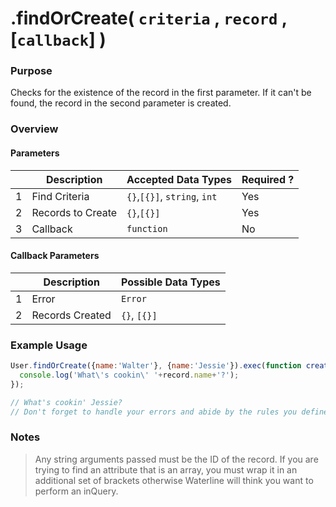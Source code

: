 # .findOrCreate( `criteria` , `record` , [`callback`] )
### Purpose
Checks for the existence of the record in the first parameter.  If it can't be found, the record in the second parameter is created.

### Overview
#### Parameters

|   |     Description     | Accepted Data Types | Required ? |
|---|---------------------|---------------------|------------|
| 1 |    Find Criteria    | `{}`,`[{}]`, `string`, `int`  | Yes |
| 2 |  Records to Create  | `{}`,`[{}]`          |  Yes  |
| 3 |     Callback        | `function`           | No        |

#### Callback Parameters

|   |     Description     | Possible Data Types |
|---|---------------------|---------------------|
| 1 |  Error              | `Error`             |
| 2 |  Records Created    | `{}`, `[{}]`        |

### Example Usage

```javascript
User.findOrCreate({name:'Walter'}, {name:'Jessie'}).exec(function createFindCB(err, record){
  console.log('What\'s cookin\' '+record.name+'?');
});

// What's cookin' Jessie?
// Don't forget to handle your errors and abide by the rules you defined in your model

```
### Notes
> Any string arguments passed must be the ID of the record.
> If you are trying to find an attribute that is an array, you must wrap it in an additional set of brackets otherwise Waterline will think you want to perform an inQuery.


<docmeta name="uniqueID" value="findOrCreate760631">
<docmeta name="methodType" value="mcm">
<docmeta name="importance" value="undefined">
<docmeta name="displayName" value=".findOrCreate()">

